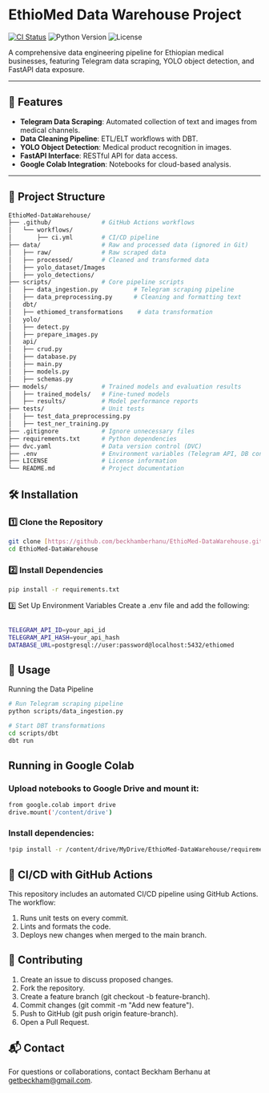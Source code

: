 # EthioMed Data Warehouse Project

[![CI Status](https://github.com/beckhamberhanu/EthioMed-DataWarehouse/actions/workflows/ci.yml/badge.svg)](https://github.com/beckhamberhanu/EthioMed-DataWarehouse/actions)
![Python Version](https://img.shields.io/badge/python-3.10%2B-blue)
![License](https://img.shields.io/badge/license-MIT-green)

A comprehensive data engineering pipeline for Ethiopian medical businesses, featuring Telegram data scraping, YOLO object detection, and FastAPI data exposure.

---

## 🚀 Features

- **Telegram Data Scraping**: Automated collection of text and images from medical channels.
- **Data Cleaning Pipeline**: ETL/ELT workflows with DBT.
- **YOLO Object Detection**: Medical product recognition in images.
- **FastAPI Interface**: RESTful API for data access.
- **Google Colab Integration**: Notebooks for cloud-based analysis.

---

## 📁 Project Structure

```bash
EthioMed-DataWarehouse/
├── .github/              # GitHub Actions workflows
│   └── workflows/
│       ├── ci.yml        # CI/CD pipeline
├── data/                 # Raw and processed data (ignored in Git)
│   ├── raw/              # Raw scraped data
│   ├── processed/        # Cleaned and transformed data
│   ├── yolo_dataset/Images
│   ├── yolo_detections/    
├── scripts/              # Core pipeline scripts
│   ├── data_ingestion.py          # Telegram scraping pipeline
│   ├── data_preprocessing.py      # Cleaning and formatting text
│   dbt/
│   ├── ethiomed_transformations    # data transformation
│   yolo/
│   ├── detect.py          
│   ├── prepare_images.py
│   api/
│   ├── crud.py          
│   ├── database.py
│   ├── main.py          
│   ├── models.py
│   ├── schemas.py          
├── models/               # Trained models and evaluation results
│   ├── trained_models/   # Fine-tuned models
│   ├── results/          # Model performance reports
├── tests/                # Unit tests
│   ├── test_data_preprocessing.py
│   ├── test_ner_training.py
├── .gitignore            # Ignore unnecessary files
├── requirements.txt      # Python dependencies
├── dvc.yaml              # Data version control (DVC)
├── .env                  # Environment variables (Telegram API, DB connection)
├── LICENSE               # License information
└── README.md             # Project documentation


```

## 🛠 Installation

### 1️⃣ Clone the Repository

```bash
git clone [https://github.com/beckhamberhanu/EthioMed-DataWarehouse.git](https://github.com/beckhamberhanu/EthioMed-DataWarehouse.git)
cd EthioMed-DataWarehouse

```
### 2️⃣ Install Dependencies

```bash
pip install -r requirements.txt

```
3️⃣ Set Up Environment Variables
Create a .env file and add the following:

```bash

TELEGRAM_API_ID=your_api_id
TELEGRAM_API_HASH=your_api_hash
DATABASE_URL=postgresql://user:password@localhost:5432/ethiomed

```
## 🚀 Usage
Running the Data Pipeline

```bash
# Run Telegram scraping pipeline
python scripts/data_ingestion.py

# Start DBT transformations
cd scripts/dbt
dbt run

```
## Running in Google Colab

### Upload notebooks to Google Drive and mount it:

```bash
from google.colab import drive
drive.mount('/content/drive')

```
### Install dependencies:

```bash
!pip install -r /content/drive/MyDrive/EthioMed-DataWarehouse/requirements.txt

```
## 📌 CI/CD with GitHub Actions
This repository includes an automated CI/CD pipeline using GitHub Actions. The workflow:

1. Runs unit tests on every commit.
2. Lints and formats the code.
3. Deploys new changes when merged to the main branch.

## 👥 Contributing
1. Create an issue to discuss proposed changes.
2. Fork the repository.
3. Create a feature branch (git checkout -b feature-branch).
4. Commit changes (git commit -m "Add new feature").
5. Push to GitHub (git push origin feature-branch).
6. Open a Pull Request.

## 📬 Contact
For questions or collaborations, contact Beckham Berhanu at getbeckham@gmail.com.